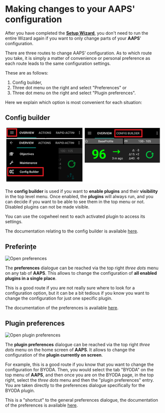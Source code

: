 # Making changes to your AAPS' configuration

After you have completed the **[Setup Wizard](../SettingUpAaps/SetupWizard.md)**, you don't need to run the entire Wizard again if you want to only change parts of your **AAPS**' configuration.

There are three routes to change AAPS’ configuration. As to which route you take, it is simply a matter of convenience or personal preference as each route leads to the same configuration settings.

These are as follows:

1. Config builder,
1. Three dot menu on the right and select "Preferences" or
1. Three dot menu on the right and select "Plugin preferences".

Here we explain which option is most convenient for each situation:

## Config builder

![Open Config Builder](../images/ConfBuild_Open_AAPS30.png)

The **config builder** is used if you want to **enable plugins** and their **visibility** in the top level menu. Once enabled, the **plugins** will always run, and you can decide if you want to be able to see them in the top menu or not. Disabled plugins can not be made visible.

You can use the cogwheel next to each activated plugin to access its settings.

The documentation relating to the config builder is available [here](../SettingUpAaps/ConfigBuilder.md).

## Preferințe

![Open preferences](../images/Pref2020_Open2.png)

The **preferences** dialogue can be reached via the top right _three dots_ menu on any tab of **AAPS**. This allows to change the configuration of **all enabled plugins in a single place**.

This is a good route if you are not really sure where to look for a configuration option, but it can be a bit tedious if you know you want to change the configuration for just one specific plugin.

The documentation of the preferences is available [here](../SettingUpAaps/Preferences.md).

## Plugin preferences

![Open plugin preferences](../images/Pref2020_OpenPlugin2.png)

The **plugin preferences** dialogue can be reached via the top right _three dots_ menu on the home screen of **AAPS**. It allows to change the configuration of the **plugin currently on screen**.

For example, this is a good route if you know that you want to change the configuration for BYODA. Then, you would select the tab "BYODA" on the top menu of **AAPS**, and then once you are on the BYODA page, in the top right, select the _three dots_ menu and then the "plugin preferences" entry. You are taken directly to the preferences dialogue specifically for the BYODA plugin.

This is a "shortcut" to the general preferences dialogue, the documentation of the preferences is available [here](../SettingUpAaps/Preferences.md).
